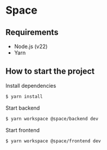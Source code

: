 # Space

## Requirements

- Node.js (v22)
- Yarn

## How to start the project

Install dependencies

```sh
$ yarn install
```

Start backend

```sh
$ yarn workspace @space/backend dev
```

Start frontend

```sh
$ yarn workspace @space/frontend dev
```
